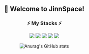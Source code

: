 <div align="center">

## :wave: Welcome to JinnSpace!


### :zap: My Stacks :zap:
  
  
<img src="https://img.shields.io/badge/mysql-4479A1?style=for-the-badge&logo=mysql&logoColor=white"> <img src="https://img.shields.io/badge/css3-1572B6?style=for-the-badge&logo=css3&logoColor=white">
<img src="https://img.shields.io/badge/html5-E34F26?style=for-the-badge&logo=html5&logoColor=white">
<img src="https://img.shields.io/badge/javascript-F7DF1E?style=for-the-badge&logo=javascript&logoColor=white">
<img src="https://img.shields.io/badge/jQuery-0769AD?style=for-the-badge&logo=jQuery&logoColor=white">


![Anurag's GitHub stats](https://github-readme-stats.vercel.app/api?username=jinnspace&show_icons=true&theme=radical)
</div>
